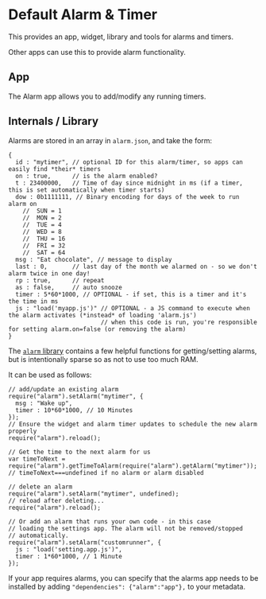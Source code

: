 Default Alarm & Timer
======================

This provides an app, widget, library and tools for alarms and timers.

Other apps can use this to provide alarm functionality.

App
---

The Alarm app allows you to add/modify any running timers.


Internals / Library
-------------------

Alarms are stored in an array in `alarm.json`, and take the form:

```
{
  id : "mytimer", // optional ID for this alarm/timer, so apps can easily find *their* timers
  on : true,      // is the alarm enabled?
  t : 23400000,   // Time of day since midnight in ms (if a timer, this is set automatically when timer starts)
  dow : 0b1111111, // Binary encoding for days of the week to run alarm on
    //  SUN = 1
    //  MON = 2
    //  TUE = 4
    //  WED = 8
    //  THU = 16
    //  FRI = 32
    //  SAT = 64    
  msg : "Eat chocolate", // message to display
  last : 0,       // last day of the month we alarmed on - so we don't alarm twice in one day!
  rp : true,      // repeat
  as : false,     // auto snooze
  timer : 5*60*1000, // OPTIONAL - if set, this is a timer and it's the time in ms
  js : "load('myapp.js')" // OPTIONAL - a JS command to execute when the alarm activates (*instead* of loading 'alarm.js')
                          // when this code is run, you're responsible for setting alarm.on=false (or removing the alarm)
}
```

The [`alarm` library](https://github.com/espruino/BangleApps/blob/master/apps/alarm/lib.js) contains
a few helpful functions for getting/setting alarms, but is intentionally sparse so as not to
use too much RAM.

It can be used as follows:

```
// add/update an existing alarm
require("alarm").setAlarm("mytimer", {
  msg : "Wake up",
  timer : 10*60*1000, // 10 Minutes
});
// Ensure the widget and alarm timer updates to schedule the new alarm properly
require("alarm").reload();

// Get the time to the next alarm for us
var timeToNext = require("alarm").getTimeToAlarm(require("alarm").getAlarm("mytimer"));
// timeToNext===undefined if no alarm or alarm disabled

// delete an alarm
require("alarm").setAlarm("mytimer", undefined);
// reload after deleting...
require("alarm").reload();

// Or add an alarm that runs your own code - in this case
// loading the settings app. The alarm will not be removed/stopped
// automatically.
require("alarm").setAlarm("customrunner", {
  js : "load('setting.app.js')",
  timer : 1*60*1000, // 1 Minute
});
```



If your app requires alarms, you can specify that the alarms app needs to
be installed by adding `"dependencies": {"alarm":"app"},` to your metadata.

